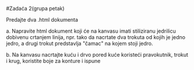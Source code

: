 #Zadaća 2(grupa petak)

Predajte dva .html dokumenta

a. Napravite  html dokument  koji će na kanvasu imati stiliziranu jedrilicu dobivenu crtanjem linija, npr.  tako da nacrtate dva trokuta od kojih je jedno jedro, a drugi trokut predstavlja "čamac" na kojem stoji jedro.

b. Na kanvasu nacrtajte  kuću i drvo pored kuće koristeći pravokutnik, trokut i krug, koristite boje za konture i ispune